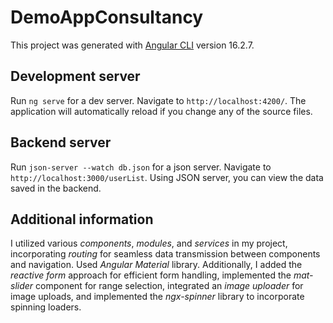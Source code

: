 # DemoAppConsultancy

This project was generated with [Angular CLI](https://github.com/angular/angular-cli) version 16.2.7.

## Development server

Run `ng serve` for a dev server. Navigate to `http://localhost:4200/`. The application will automatically reload if you change any of the source files.

## Backend server

Run `json-server --watch db.json` for a json server. Navigate to `http://localhost:3000/userList`. Using JSON server, you can view the data saved in the backend.

## Additional information

I utilized various *components*, *modules*, and *services* in my project, incorporating *routing* for seamless data transmission between components and navigation. Used *Angular Material* library. Additionally, I added the *reactive form* approach for efficient form handling, implemented the *mat-slider* component for range selection, integrated an *image uploader* for image uploads, and implemented the *ngx-spinner* library to incorporate spinning loaders.
